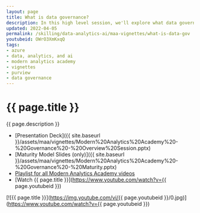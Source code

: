 ```yaml
---
layout: page
title: What is data governance?
description: In this high level session, we'll explore what data governance is, why we need it, and the people, processes, and technology needed to implement a data governance strategy. This presentation is primarily for those new to data governance, looking for guidance on best practices, or planning a strategy for evolving their current data governance strategy.
updated: 2022-04-05
permalink: /skilling/data-analytics-ai/maa-vignettes/what-is-data-gov
youtubeid: OWrO3XmKxqQ
tags: 
- azure
- data, analytics, and ai
- modern analytics academy
- vignettes
- purview
- data governance
---
```


# {{ page.title }}

{{ page.description }}

* [Presentation Deck]({{ site.baseurl }}/assets/maa/vignettes/Modern%20Analytics%20Academy%20-%20Governance%20-%20Overview%20Session.pptx)
* [Maturity Model Slides (only)]({{ site.baseurl }}/assets/maa/vignettes/Modern%20Analytics%20Academy%20-%20Governance%20-%20Maturity.pptx)
* [Playlist for all Modern Analytics Academy videos](https://www.youtube.com/playlist?list=PLz7jPMmpNrjm35mPO6KcOeNdMEMSYKXfj)
* [Watch {{ page.title }}](https://www.youtube.com/watch?v={{ page.youtubeid }})

[![{{ page.title }}](https://img.youtube.com/vi/{{ page.youtubeid }}/0.jpg)](https://www.youtube.com/watch?v={{ page.youtubeid }})
